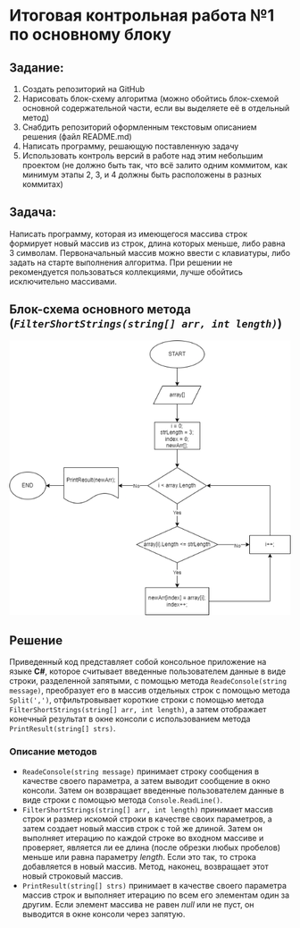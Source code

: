 # Итоговая контрольная работа №1 по основному блоку
## Задание:
1. Создать репозиторий на GitHub
2. Нарисовать блок-схему алгоритма (можно обойтись блок-схемой основной содержательной части, если вы выделяете её в отдельный метод)
3. Снабдить репозиторий оформленным текстовым описанием решения (файл README.md)
4. Написать программу, решающую поставленную задачу
5. Использовать контроль версий в работе над этим небольшим проектом (не должно быть так, что всё залито одним коммитом, как минимум этапы 2, 3, и 4 должны быть расположены в разных коммитах)

## Задача:
Написать программу, которая из имеющегося массива строк формирует новый массив из строк, длина которых меньше, либо равна 3 символам. Первоначальный массив можно ввести с клавиатуры, либо задать на старте выполнения алгоритма. При решении не рекомендуется пользоваться коллекциями, лучше обойтись исключительно массивами.

## Блок-схема основного метода (*`FilterShortStrings(string[] arr, int length)`*)
![img_diagram](img/filterShortStrings.png)

## Решение
Приведенный код представляет собой консольное приложение на языке **C#**, которое считывает введенные пользователем данные в виде строки, разделенной запятыми, с помощью метода `ReadeConsole(string message)`, преобразует его в массив отдельных строк с помощью метода `Split(',')`, отфильтровывает короткие строки с помощью метода `FilterShortStrings(string[] arr, int length)`, а затем отображает конечный результат в окне консоли с использованием метода `PrintResult(string[] strs)`.

### Описание методов
* `ReadeConsole(string message)` принимает строку сообщения в качестве своего параметра, а затем выводит сообщение в окно консоли. Затем он возвращает введенные пользователем данные в виде строки с помощью метода `Console.ReadLine()`.
* `FilterShortStrings(string[] arr, int length)` принимает массив строк и размер искомой строки в качестве своих параметров, а затем создает новый массив строк с той же длиной. Затем он выполняет итерацию по каждой строке во входном массиве и проверяет, является ли ее длина (после обрезки любых пробелов) меньше или равна параметру *length*. Если это так, то строка добавляется в новый массив. Метод, наконец, возвращает этот новый строковый массив.
* `PrintResult(string[] strs)` принимает в качестве своего параметра массив строк и выполняет итерацию по всем его элементам один за другим. Если элемент массива не равен *null* или не пуст, он выводится в окне консоли через запятую.

